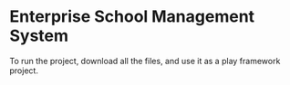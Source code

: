 # Enterprise School Management System
To run the project, download all the files, and use it as a play framework project.
